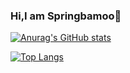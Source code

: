 ### Hi,I am Springbamoo👋

[![Anurag's GitHub stats](https://github-readme-stats.vercel.app/api?username=springbamboo&count_private=true&show_icons=true&theme=dark)](https://github.com/anuraghazra/github-readme-stats)

[![Top Langs](https://github-readme-stats.vercel.app/api/top-langs/?username=springbamboo&count_private=true&show_icons=true&theme=dark&layout=compact)](https://github.com/anuraghazra/github-readme-stats)
<!--
**springbamboo/springbamboo** is a ✨ _special_ ✨ repository because its `README.md` (this file) appears on your GitHub profile.

Here are some ideas to get you started:

- 🔭 I’m currently working on ...
- 🌱 I’m currently learning ...
- 👯 I’m looking to collaborate on ...
- 🤔 I’m looking for help with ...
- 💬 Ask me about ...
- 📫 How to reach me: ...
- 😄 Pronouns: ...
- ⚡ Fun fact: ...
-->
